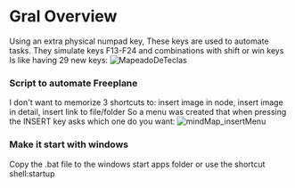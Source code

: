 # Gral Overview
Using an extra physical numpad key, These keys are used to automate tasks.
They simulate keys F13-F24 and combinations with shift or win keys
Is like having 29 new keys:
![MapeadoDeTeclas](https://github.com/apaza610/AutomateWindowsOS/assets/10149862/7400138b-b32b-400d-bf26-82c3868751f0)

### Script to automate Freeplane
I don't want to memorize 3 shortcuts to: insert image in node, insert image in detail, insert link to file/folder
So a menu was created that when pressing the INSERT key asks which one do you want:
![mindMap_insertMenu](https://github.com/apaza610/AutomateWindowsOS/assets/10149862/49f2d446-b16e-453c-a917-06bea3005252)

### Make it start with windows
Copy the .bat file to the windows start apps folder or use the shortcut shell:startup
